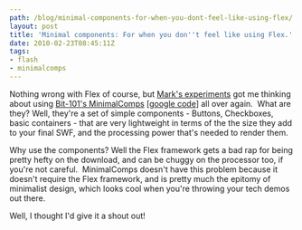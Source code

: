 ```yaml
---
path: /blog/minimal-components-for-when-you-dont-feel-like-using-flex/
layout: post
title: 'Minimal components: For when you don''t feel like using Flex.'
date: 2010-02-23T08:45:11Z
tags:
- flash
- minimalcomps
---
```


Nothing wrong with Flex of course, but <a href="http://markstar.co.uk/blog/2010/flashplatform/actionscript/hype-shapelayout-experiment/" target="_blank">Mark's experiments</a> got me thinking about using <a href="http://www.bit-101.com/minimalcomps/" target="_blank">Bit-101's MinimalComps</a> [<a href="http://code.google.com/p/minimalcomps/" target="_blank">google code</a>] all over again.  What are they? Well, they're a set of simple components - Buttons, Checkboxes, basic containers - that are very lightweight in terms of the the size they add to your final SWF, and the processing power that's needed to render them.

Why use the components? Well the Flex framework gets a bad rap for being pretty hefty on the download, and can be chuggy on the processor too, if you're not careful.  MinimalComps doesn't have this problem because it doesn't require the Flex framework, and is pretty much the epitomy of minimalist design, which looks cool when you're throwing your tech demos out there.

Well, I thought I'd give it a shout out!